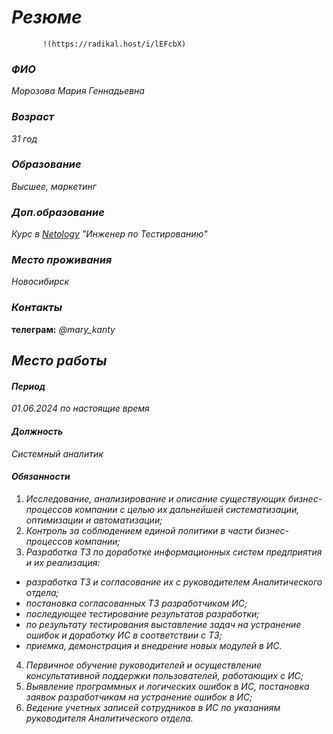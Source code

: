# ___Резюме___

           !(https://radikal.host/i/lEFcbX)

### ___ФИО___
_Морозова Мария Геннадьевна_

### ___Возраст___
_31 год_

### ___Образование___
_Высшее, маркетинг_

### ___Доп.образование___
_Курс в [Netology](https://netology.ru/) "Инженер по Тестированию"_

### ___Место проживания___
_Новосибирск_

### ___Контакты___
__телеграм:__ _@mary_kanty_

## ___Место работы___

#### ___Период___
_01.06.2024 по настоящие время_

#### ___Должность___
_Системный аналитик_

#### ___Обязанности___
1. _Исследование, анализирование и описание существующих бизнес-процессов компании с целью их дальнейшей систематизации, оптимизации и автоматизации;_
2. _Контроль за соблюдением единой политики в части бизнес-процессов компании;_
3. _Разработка ТЗ по доработке информационных систем предприятия и их реализация:_
 - _разработка ТЗ и согласование их с руководителем Аналитического отдела;_
 - _постановка согласованных ТЗ разработчикам ИС;_
 - _последующее тестирование результатов разработки;_
 - _по результату тестирования выставление задач на устранение ошибок и доработку ИС в соответствии с ТЗ;_
 - _приемка, демонстрация и внедрение новых модулей в ИС._
4. _Первичное обучение руководителей и осуществление консультативной поддержки пользователей, работающих с ИС;_
5. _Выявление программных и логических ошибок в ИС, постановка заявок разработчикам на устранение ошибок в ИС;_
6. _Ведение учетных записей сотрудников в ИС по указаниям руководителя Аналитического отдела._